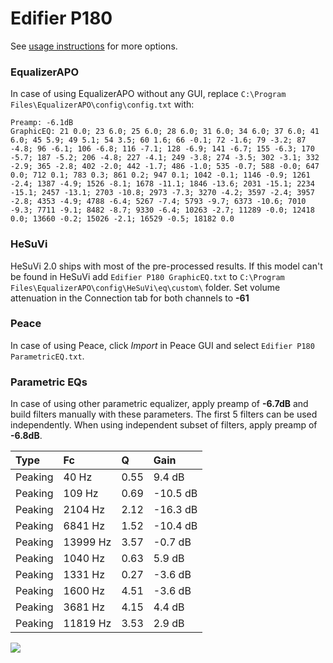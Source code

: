 # Edifier P180
See [usage instructions](https://github.com/jaakkopasanen/AutoEq#usage) for more options.

### EqualizerAPO
In case of using EqualizerAPO without any GUI, replace `C:\Program Files\EqualizerAPO\config\config.txt`
with:
```
Preamp: -6.1dB
GraphicEQ: 21 0.0; 23 6.0; 25 6.0; 28 6.0; 31 6.0; 34 6.0; 37 6.0; 41 6.0; 45 5.9; 49 5.1; 54 3.5; 60 1.6; 66 -0.1; 72 -1.6; 79 -3.2; 87 -4.8; 96 -6.1; 106 -6.8; 116 -7.1; 128 -6.9; 141 -6.7; 155 -6.3; 170 -5.7; 187 -5.2; 206 -4.8; 227 -4.1; 249 -3.8; 274 -3.5; 302 -3.1; 332 -2.9; 365 -2.8; 402 -2.0; 442 -1.7; 486 -1.0; 535 -0.7; 588 -0.0; 647 0.0; 712 0.1; 783 0.3; 861 0.2; 947 0.1; 1042 -0.1; 1146 -0.9; 1261 -2.4; 1387 -4.9; 1526 -8.1; 1678 -11.1; 1846 -13.6; 2031 -15.1; 2234 -15.1; 2457 -13.1; 2703 -10.8; 2973 -7.3; 3270 -4.2; 3597 -2.4; 3957 -2.8; 4353 -4.9; 4788 -6.4; 5267 -7.4; 5793 -9.7; 6373 -10.6; 7010 -9.3; 7711 -9.1; 8482 -8.7; 9330 -6.4; 10263 -2.7; 11289 -0.0; 12418 0.0; 13660 -0.2; 15026 -2.1; 16529 -0.5; 18182 0.0
```

### HeSuVi
HeSuVi 2.0 ships with most of the pre-processed results. If this model can't be found in HeSuVi add
`Edifier P180 GraphicEQ.txt` to `C:\Program Files\EqualizerAPO\config\HeSuVi\eq\custom\` folder.
Set volume attenuation in the Connection tab for both channels to **-61**

### Peace
In case of using Peace, click *Import* in Peace GUI and select `Edifier P180 ParametricEQ.txt`.

### Parametric EQs
In case of using other parametric equalizer, apply preamp of **-6.7dB** and build filters manually
with these parameters. The first 5 filters can be used independently.
When using independent subset of filters, apply preamp of **-6.8dB**.

| Type    | Fc       |    Q | Gain     |
|:--------|:---------|:-----|:---------|
| Peaking | 40 Hz    | 0.55 | 9.4 dB   |
| Peaking | 109 Hz   | 0.69 | -10.5 dB |
| Peaking | 2104 Hz  | 2.12 | -16.3 dB |
| Peaking | 6841 Hz  | 1.52 | -10.4 dB |
| Peaking | 13999 Hz | 3.57 | -0.7 dB  |
| Peaking | 1040 Hz  | 0.63 | 5.9 dB   |
| Peaking | 1331 Hz  | 0.27 | -3.6 dB  |
| Peaking | 1600 Hz  | 4.51 | -3.6 dB  |
| Peaking | 3681 Hz  | 4.15 | 4.4 dB   |
| Peaking | 11819 Hz | 3.53 | 2.9 dB   |

![](https://raw.githubusercontent.com/jaakkopasanen/AutoEq/master/results/innerfidelity/sbaf-serious/Edifier%20P180/Edifier%20P180.png)